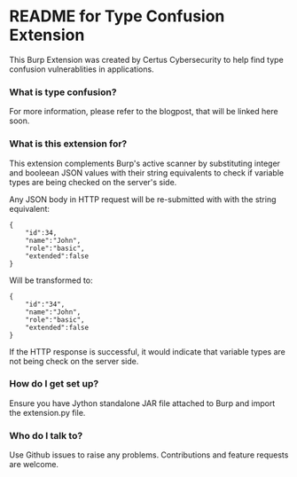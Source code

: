 # README for Type Confusion Extension #

This Burp Extension was created by Certus Cybersecurity to help find type confusion vulnerablities in applications.

### What is type confusion? ###
For more information, please refer to the blogpost, that will be linked here soon.

### What is this extension for? ###

This extension complements Burp's active scanner by substituting integer and booleean JSON values with their string equivalents to check if variable types are being checked on the server's side.

Any JSON body in HTTP request will be re-submitted with with the string equivalent:
```
{
    "id":34,
    "name":"John",
    "role":"basic",
    "extended":false
}
```

Will be transformed to:
```
{
    "id":"34",
    "name":"John",
    "role":"basic",
    "extended":false
}
```

If the HTTP response is successful, it would indicate that variable types are not being check on the server side.

### How do I get set up? ###

Ensure you have Jython standalone JAR file attached to Burp and import the extension.py file. 


### Who do I talk to? ###

Use Github issues to raise any problems.
Contributions and feature requests are welcome.
